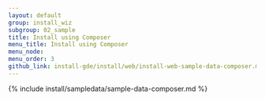 ```yaml
---
layout: default
group: install_wiz 
subgroup: 02_sample
title: Install using Composer
menu_title: Install using Composer
menu_node: 
menu_order: 3
github_link: install-gde/install/web/install-web-sample-data-composer.md
---
```


{% include install/sampledata/sample-data-composer.md %}